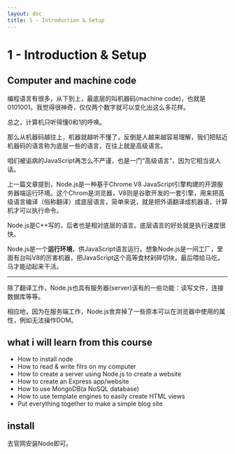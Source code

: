 ```yaml
---
layout: doc
title: 1 - Introduction & Setup
---
```


# 1 - Introduction & Setup
## Computer and machine code

编程语言有很多，从下到上，最底层的叫机器码(machine code)，也就是0101001。我觉得很神奇，仅仅两个数字就可以变化出这么多花样。

总之，计算机只听得懂0和1的呼唤。

那么从机器码越往上，机器就越听不懂了，反倒是人越来越容易理解，我们把贴近机器码的语言称为底层一些的语言，在往上就是高级语言。

咱们被诟病的JavaScript再怎么不严谨，也是一门“高级语言”，因为它相当说人话。

上一篇文章提到，Node.js是一种基于Chrome V8 JavaScript引擎构建的开源服务器端运行环境。这个Chrom是浏览器，V8则是谷歌开发的一套引擎，用来把高级语言编译（俗称翻译）成底层语言，简单来说，就是把外语翻译成机器语，计算机才可以执行命令。

Node.js是C++写的，后者也是相对底层的语言。底层语言的好处就是执行速度很快。

Node.js是一个**运行环境**，供JavaScript语言运行。想象Node.js是一间工厂，里面有台叫V8的厉害机器，把JavaScript这个高等食材剁碎切块，最后喂给马吃，马才能动起来干活。

--- 

除了翻译工作，Node.js也具有服务器(server)该有的一些功能：读写文件，连接数据库等等。

相应地，因为在服务端工作，Node.js舍弃掉了一些原本可以在浏览器中使用的属性，例如无法操作DOM。

## what i will learn from this course
- How to install node
- How to read & write filrs on my computer
- How to create a server using Node.js to create a website
- How to create an Express app/website
- How to use MongoDB(a NoSQL database)
- How to use template engines to easily create HTML views
- Put everything together to make a simple blog site

## install
去官网安装Node即可。